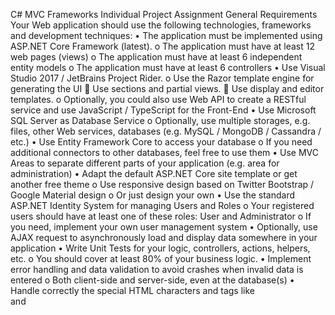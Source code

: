 C# MVC Frameworks
Individual Project Assignment
General Requirements
Your Web application should use the following technologies, frameworks and development techniques:
•	The application must be implemented using ASP.NET Core Framework (latest).
o	The application must have at least 12 web pages (views)
o	The application must have at least 6 independent entity models
o	The application must have at least 6 controllers
•	Use Visual Studio 2017 / JetBrains Project Rider.
o	Use the Razor template engine for generating the UI
	Use sections and partial views.
	Use display and editor templates.
o	Optionally, you could also use Web API to create a RESTful service and use JavaScript / TypeScript for the Front-End 
•	Use Microsoft SQL Server as Database Service
o	Optionally, use multiple storages, e.g. files, other Web services, databases (e.g. MySQL / MongoDB / Cassandra / etc.)
•	Use Entity Framework Core to access your database
o	If you need additional connectors to other databases, feel free to use them
•	Use MVC Areas to separate different parts of your application (e.g. area for administration)
•	Adapt the default ASP.NET Core site template or get another free theme
o	Use responsive design based on Twitter Bootstrap / Google Material design
o	Or just design your own
•	Use the standard ASP.NET Identity System for managing Users and Roles
o	Your registered users should have at least one of these roles: User and Administrator
o	If you need, implement your own user management system
•	Optionally, use AJAX request to asynchronously load and display data somewhere in your application
•	Write Unit Tests for your logic, controllers, actions, helpers, etc.
o	You should cover at least 80% of your business logic.
•	Implement error handling and data validation to avoid crashes when invalid data is entered
o	Both client-side and server-side, even at the database(s)
•	Handle correctly the special HTML characters and tags like <br /> and <script> (escape special characters)
•	Use Dependency Injection
o	The built-in one in ASP.NET Core is perfectly fine
•	Optionally, use AutoМapping
•	Prevent from security vulnerabilities like SQL Injection, XSS, CSRF, parameter tampering, etc.
Additional Requirements
Your Project MUST have a well-structured Architecture and a well-configured Control Flow. 
•	Follow the best practices for Object Oriented design and high-quality code for the Web application:
o	Use the OOP principles properly: data encapsulation, inheritance, abstraction and polymorphism
o	Use exception handling properly
o	Follow the principles of strong cohesion and loose coupling
o	Correctly format and structure your code, name your identifiers and make the code readable
•	Make the user interface (UI) good-looking and easy to use
o	If you provide a broken design, your Functionality Points will be sanctioned 
•	Support all major modern Web browsers
o	Optionally, make the site as responsive as possible – think about tablets and smartphones
•	Use Caching where appropriate
Source Control
Use a source control system by choice, e.g. GitHub, BitBucket
•	Submit a link to your public source code repository
•	You should have commits in at least 5 DIFFERENT days
•	You should have at least 20 commits
IMPORTANT: The Source Control Requirements are ABSOLUTELY MANDATORY. 
IMPORTANT: NOT following the Source Control Requirements will result in your DIRECT DISQUALIFICATION from the Project Defenses.
Public Project Defense
Each student will have to deliver a public defense of its work in front of a trainer. 
Students will have only 10-15 minutes for the following:
•	Demonstrate how the application works (very shortly)
•	Show the source code and explain how it works
•	Answer questions related to the project (and best practices in general)
Please be strict in timing! On the 15th minute you will be interrupted! It is good idea to leave the last 2-3 minutes for questions from the trainers.
Be well prepared for presenting maximum of your work for minimum time. Bring your OWN LAPTOP. Test it preliminarily with the multimedia projector. Open the project assets beforehand to save time.
Bonuses
•	Anything that is not described in the assignment is a bonus if it has some practical use
•	Examples
o	Use SignalR communication somewhere in your application.
o	Use Front-End Frameworks (like Angular, React, Blazor)
o	Host the application in a cloud environment, e.g. in AppHarbor or Azure
o	Use a file storage cloud API, e.g. Dropbox, Google Drive or other for storing the files
o	Use of features of HTML5 like Geolocation, Local Storage, SVG, Canvas, etc.
Assessment Criteria
•	Functionality – 0…20
•	Implementing controllers correctly (controllers should do only their work) – 0...5
•	Implementing views correctly (using display and editor templates) – 0…5
•	Unit tests (unit test for some of the controllers using mocking) – 0…10
•	Security (prevent SQL injection, XSS, CSRF, parameter tampering, etc.) – 0…5
•	Data validation (validation in the models and input models) – 0…10
•	Using auto mapper and inversion of control – 0…5
•	Using areas with multiple layouts – 0…10
•	Code quality (well-structured code, following the MVC pattern, following SOLID principles, etc.) – 0…10
•	Bonus (bonus points are given for exceptional project) – 0…25
